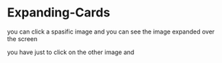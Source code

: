 # Expanding-Cards

you can click a spasific image and you can see the image expanded over the screen 

you have just to click on the other image and 